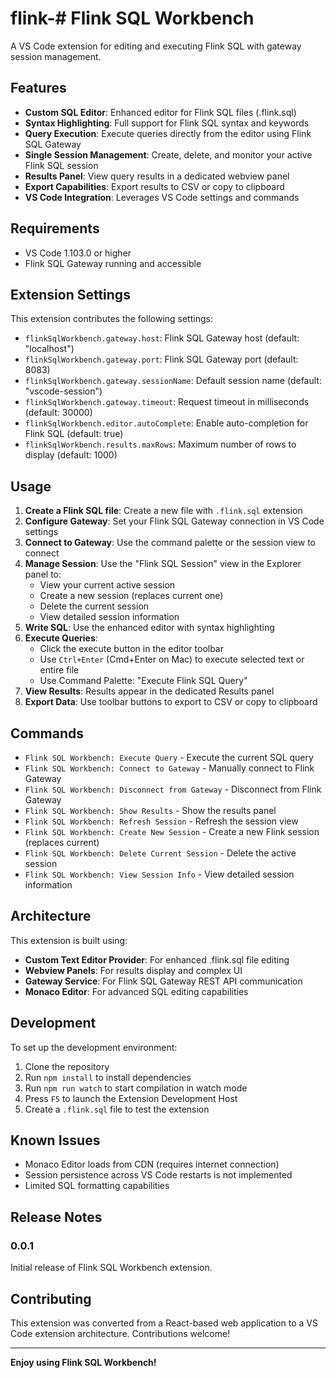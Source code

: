 # flink-# Flink SQL Workbench

A VS Code extension for editing and executing Flink SQL with gateway session management.

## Features

- **Custom SQL Editor**: Enhanced editor for Flink SQL files (.flink.sql)
- **Syntax Highlighting**: Full support for Flink SQL syntax and keywords
- **Query Execution**: Execute queries directly from the editor using Flink SQL Gateway
- **Single Session Management**: Create, delete, and monitor your active Flink SQL session
- **Results Panel**: View query results in a dedicated webview panel
- **Export Capabilities**: Export results to CSV or copy to clipboard
- **VS Code Integration**: Leverages VS Code settings and commands

## Requirements

- VS Code 1.103.0 or higher
- Flink SQL Gateway running and accessible

## Extension Settings

This extension contributes the following settings:

- `flinkSqlWorkbench.gateway.host`: Flink SQL Gateway host (default: "localhost")
- `flinkSqlWorkbench.gateway.port`: Flink SQL Gateway port (default: 8083)
- `flinkSqlWorkbench.gateway.sessionName`: Default session name (default: "vscode-session")
- `flinkSqlWorkbench.gateway.timeout`: Request timeout in milliseconds (default: 30000)
- `flinkSqlWorkbench.editor.autoComplete`: Enable auto-completion for Flink SQL (default: true)
- `flinkSqlWorkbench.results.maxRows`: Maximum number of rows to display (default: 1000)

## Usage

1. **Create a Flink SQL file**: Create a new file with `.flink.sql` extension
2. **Configure Gateway**: Set your Flink SQL Gateway connection in VS Code settings
3. **Connect to Gateway**: Use the command palette or the session view to connect
4. **Manage Session**: Use the "Flink SQL Session" view in the Explorer panel to:
   - View your current active session
   - Create a new session (replaces current one)
   - Delete the current session
   - View detailed session information
5. **Write SQL**: Use the enhanced editor with syntax highlighting
6. **Execute Queries**: 
   - Click the execute button in the editor toolbar
   - Use `Ctrl+Enter` (Cmd+Enter on Mac) to execute selected text or entire file
   - Use Command Palette: "Execute Flink SQL Query"
7. **View Results**: Results appear in the dedicated Results panel
8. **Export Data**: Use toolbar buttons to export to CSV or copy to clipboard

## Commands

- `Flink SQL Workbench: Execute Query` - Execute the current SQL query
- `Flink SQL Workbench: Connect to Gateway` - Manually connect to Flink Gateway
- `Flink SQL Workbench: Disconnect from Gateway` - Disconnect from Flink Gateway
- `Flink SQL Workbench: Show Results` - Show the results panel
- `Flink SQL Workbench: Refresh Session` - Refresh the session view
- `Flink SQL Workbench: Create New Session` - Create a new Flink session (replaces current)
- `Flink SQL Workbench: Delete Current Session` - Delete the active session
- `Flink SQL Workbench: View Session Info` - View detailed session information

## Architecture

This extension is built using:
- **Custom Text Editor Provider**: For enhanced .flink.sql file editing
- **Webview Panels**: For results display and complex UI
- **Gateway Service**: For Flink SQL Gateway REST API communication
- **Monaco Editor**: For advanced SQL editing capabilities

## Development

To set up the development environment:

1. Clone the repository
2. Run `npm install` to install dependencies
3. Run `npm run watch` to start compilation in watch mode
4. Press `F5` to launch the Extension Development Host
5. Create a `.flink.sql` file to test the extension

## Known Issues

- Monaco Editor loads from CDN (requires internet connection)
- Session persistence across VS Code restarts is not implemented
- Limited SQL formatting capabilities

## Release Notes

### 0.0.1

Initial release of Flink SQL Workbench extension.

## Contributing

This extension was converted from a React-based web application to a VS Code extension architecture. Contributions welcome!

---

**Enjoy using Flink SQL Workbench!**
